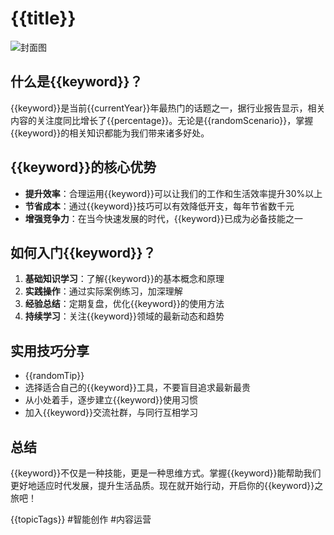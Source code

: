 # {{title}}

![封面图](https://source.unsplash.com/random/800x400/?{{keyword}})

## 什么是{{keyword}}？

{{keyword}}是当前{{currentYear}}年最热门的话题之一，据行业报告显示，相关内容的关注度同比增长了{{percentage}}。无论是{{randomScenario}}，掌握{{keyword}}的相关知识都能为我们带来诸多好处。

## {{keyword}}的核心优势

- **提升效率**：合理运用{{keyword}}可以让我们的工作和生活效率提升30%以上
- **节省成本**：通过{{keyword}}技巧可以有效降低开支，每年节省数千元
- **增强竞争力**：在当今快速发展的时代，{{keyword}}已成为必备技能之一

## 如何入门{{keyword}}？

1. **基础知识学习**：了解{{keyword}}的基本概念和原理
2. **实践操作**：通过实际案例练习，加深理解
3. **经验总结**：定期复盘，优化{{keyword}}的使用方法
4. **持续学习**：关注{{keyword}}领域的最新动态和趋势

## 实用技巧分享

- {{randomTip}}
- 选择适合自己的{{keyword}}工具，不要盲目追求最新最贵
- 从小处着手，逐步建立{{keyword}}使用习惯
- 加入{{keyword}}交流社群，与同行互相学习

## 总结

{{keyword}}不仅是一种技能，更是一种思维方式。掌握{{keyword}}能帮助我们更好地适应时代发展，提升生活品质。现在就开始行动，开启你的{{keyword}}之旅吧！

{{topicTags}} #智能创作 #内容运营
